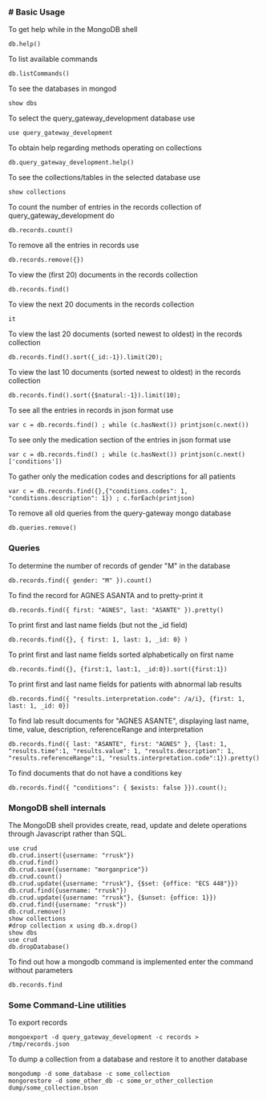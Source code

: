 ### # Basic Usage

To get help while in the MongoDB shell

    db.help()

To list available commands

    db.listCommands()

To see the databases in mongod

    show dbs

To select the query_gateway_development database use

    use query_gateway_development

To obtain help regarding methods operating on collections 

    db.query_gateway_development.help()

To see the collections/tables in the selected database use

    show collections

To count the number of entries in the records collection of query_gateway_development do

    db.records.count()

To remove all the entries in records use

    db.records.remove({})

To view the (first 20) documents in the records collection

    db.records.find()

To view the next 20 documents in the records collection

    it

To view the last 20 documents (sorted newest to oldest) in the records collection

    db.records.find().sort({_id:-1}).limit(20);

To view the last 10 documents (sorted newest to oldest) in the records collection

    db.records.find().sort({$natural:-1}).limit(10);

To see all the entries in records in json format use

    var c = db.records.find() ; while (c.hasNext()) printjson(c.next())

To see only the medication section of the entries in json format use

    var c = db.records.find() ; while (c.hasNext()) printjson(c.next()['conditions'])

To gather only the medication codes and descriptions for all patients

    var c = db.records.find({},{"conditions.codes": 1, "conditions.description": 1}) ; c.forEach(printjson)

To remove all old queries from the query-gateway mongo database

    db.queries.remove()

### Queries

To determine the number of records of gender "M" in the database

    db.records.find({ gender: "M" }).count()

To find the record for AGNES ASANTA and to pretty-print it

    db.records.find({ first: "AGNES", last: "ASANTE" }).pretty()

To print first and last name fields (but not the _id field)

    db.records.find({}, { first: 1, last: 1, _id: 0} )

To print first and last name fields sorted alphabetically on first name

    db.records.find({}, {first:1, last:1, _id:0}).sort({first:1})

To print first and last name fields for patients with abnormal lab results

    db.records.find({ "results.interpretation.code": /a/i}, {first: 1, last: 1, _id: 0})

To find lab result documents for "AGNES ASANTE", displaying last name, time, value, description, referenceRange and interpretation

    db.records.find({ last: "ASANTE", first: "AGNES" }, {last: 1, "results.time":1, "results.value": 1, "results.description": 1, "results.referenceRange":1, "results.interpretation.code":1}).pretty()

To find documents that do not have a conditions key

    db.records.find({ "conditions": { $exists: false }}).count();

    
### MongoDB shell internals

The MongoDB shell provides create, read, update and delete operations through Javascript rather than SQL.

    use crud
    db.crud.insert({username: "rrusk"})
    db.crud.find()
    db.crud.save({username: "morganprice"})
    db.crud.count()
    db.crud.update({username: "rrusk"}, {$set: {office: "ECS 448"}})
    db.crud.find({username: "rrusk"})
    db.crud.update({username: "rrusk"}, {$unset: {office: 1}})
    db.crud.find({username: "rrusk"})
    db.crud.remove()
    show collections
    #drop collection x using db.x.drop()
    show dbs
    use crud
    db.dropDatabase()

To find out how a mongodb command is implemented enter the command without parameters

    db.records.find

### Some Command-Line utilities

To export records

    mongoexport -d query_gateway_development -c records > /tmp/records.json

To dump a collection from a database and restore it to another database

    mongodump -d some_database -c some_collection
    mongorestore -d some_other_db -c some_or_other_collection dump/some_collection.bson
